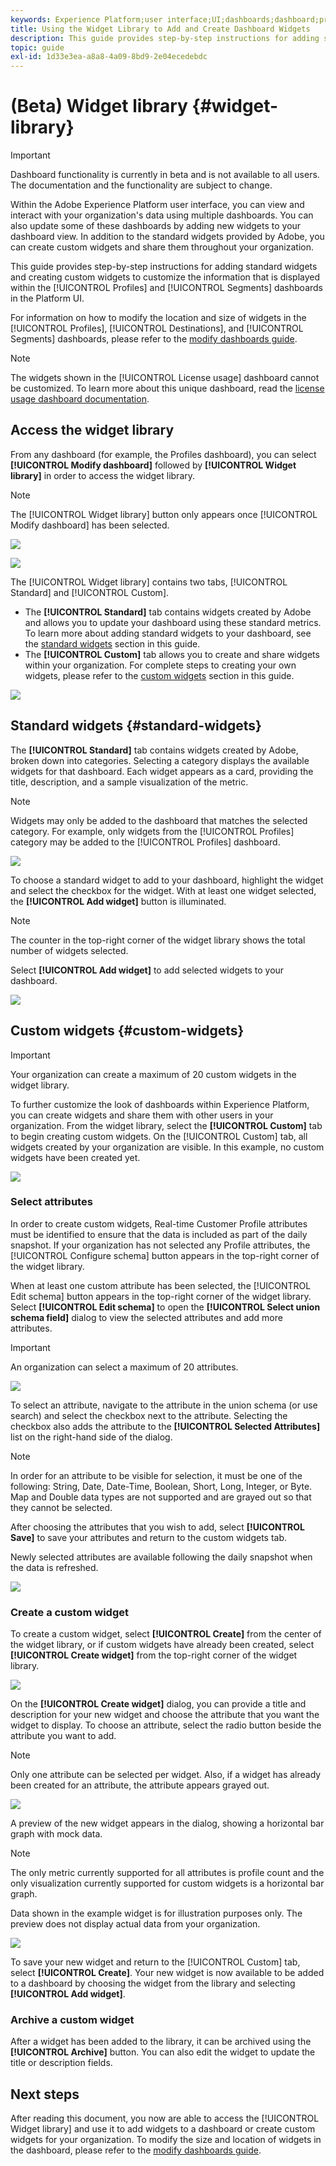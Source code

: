 ```yaml
---
keywords: Experience Platform;user interface;UI;dashboards;dashboard;profiles;segments;destinations;license usage
title: Using the Widget Library to Add and Create Dashboard Widgets
description: This guide provides step-by-step instructions for adding standard widgets and creating custom widgets for visualizing dashboard data in Adobe Experience Platform. 
topic: guide
exl-id: 1d33e3ea-a8a8-4a09-8bd9-2e04ecedebdc
---
```

# (Beta) Widget library {#widget-library}

>[!IMPORTANT]
>
>Dashboard functionality is currently in beta and is not available to all users. The documentation and the functionality are subject to change.

Within the Adobe Experience Platform user interface, you can view and interact with your organization's data using multiple dashboards. You can also update some of these dashboards by adding new widgets to your dashboard view. In addition to the standard widgets provided by Adobe, you can create custom widgets and share them throughout your organization. 

This guide provides step-by-step instructions for adding standard widgets and creating custom widgets to customize the information that is displayed within the [!UICONTROL Profiles] and [!UICONTROL Segments] dashboards in the Platform UI.

For information on how to modify the location and size of widgets in the [!UICONTROL Profiles], [!UICONTROL Destinations], and [!UICONTROL Segments] dashboards, please refer to the [modify dashboards guide](modify.md).

>[!NOTE]
>
>The widgets shown in the [!UICONTROL License usage] dashboard cannot be customized. To learn more about this unique dashboard, read the [license usage dashboard documentation](guides/license-usage.md).

## Access the widget library

From any dashboard (for example, the Profiles dashboard), you can select **[!UICONTROL Modify dashboard]** followed by **[!UICONTROL Widget library]** in order to access the widget library.

>[!NOTE]
>
>The [!UICONTROL Widget library] button only appears once [!UICONTROL Modify dashboard] has been selected.

![](images/customization/modify-dashboard.png)

![](images/customization/widget-library-button.png)

The [!UICONTROL Widget library] contains two tabs, [!UICONTROL Standard] and [!UICONTROL Custom].

* The **[!UICONTROL Standard]** tab contains widgets created by Adobe and allows you to update your dashboard using these standard metrics. To learn more about adding standard widgets to your dashboard, see the [standard widgets](#standard-widgets) section in this guide.
* The **[!UICONTROL Custom]** tab allows you to create and share widgets within your organization. For complete steps to creating your own widgets, please refer to the [custom widgets](#custom-widgets) section in this guide.

![](images/customization/widget-library.png)

## Standard widgets {#standard-widgets}

The **[!UICONTROL Standard]** tab contains widgets created by Adobe, broken down into categories. Selecting a category displays the available widgets for that dashboard. Each widget appears as a card, providing the title, description, and a sample visualization of the metric.

>[!NOTE]
>
>Widgets may only be added to the dashboard that matches the selected category. For example, only widgets from the [!UICONTROL Profiles] category may be added to the [!UICONTROL Profiles] dashboard.

![](images/customization/standard-widgets.png)

To choose a standard widget to add to your dashboard, highlight the widget and select the checkbox for the widget. With at least one widget selected, the **[!UICONTROL Add widget]** button is illuminated.

>[!NOTE]
>
>The counter in the top-right corner of the widget library shows the total number of widgets selected.

Select **[!UICONTROL Add widget]** to add selected widgets to your dashboard.

![](images/customization/add-widget.png)

## Custom widgets {#custom-widgets}

>[!IMPORTANT]
>
>Your organization can create a maximum of 20 custom widgets in the widget library.

To further customize the look of dashboards within Experience Platform, you can create widgets and share them with other users in your organization. From the widget library, select the **[!UICONTROL Custom]** tab to begin creating custom widgets. On the [!UICONTROL Custom] tab, all widgets created by your organization are visible. In this example, no custom widgets have been created yet.

![](images/customization/custom-widgets.png)

### Select attributes

In order to create custom widgets, Real-time Customer Profile attributes must be identified to ensure that the data is included as part of the daily snapshot. If your organization has not selected any Profile attributes, the [!UICONTROL Configure schema] button appears in the top-right corner of the widget library.

When at least one custom attribute has been selected, the [!UICONTROL Edit schema] button appears in the top-right corner of the widget library. Select **[!UICONTROL Edit schema]** to open the **[!UICONTROL Select union schema field]** dialog to view the selected attributes and add more attributes.

>[!IMPORTANT]
>
>An organization can select a maximum of 20 attributes. 

![](images/customization/edit-schema.png)

To select an attribute, navigate to the attribute in the union schema (or use search) and select the checkbox next to the attribute. Selecting the checkbox also adds the attribute to the **[!UICONTROL Selected Attributes]** list on the right-hand side of the dialog. 

>[!NOTE]
>
>In order for an attribute to be visible for selection, it must be one of the following: String, Date, Date-Time, Boolean, Short, Long, Integer, or Byte. Map and Double data types are not supported and are grayed out so that they cannot be selected.

After choosing the attributes that you wish to add, select **[!UICONTROL Save]** to save your attributes and return to the custom widgets tab.

Newly selected attributes are available following the daily snapshot when the data is refreshed.

![](images/customization/select-attribute.png)

### Create a custom widget

To create a custom widget, select **[!UICONTROL Create]** from the center of the widget library, or if custom widgets have already been created, select **[!UICONTROL Create widget]** from the top-right corner of the widget library. 

![](images/customization/create-widget.png)

On the **[!UICONTROL Create widget]** dialog, you can provide a title and description for your new widget and choose the attribute that you want the widget to display. To choose an attribute, select the radio button beside the attribute you want to add.

>[!NOTE]
>
>Only one attribute can be selected per widget. Also, if a widget has already been created for an attribute, the attribute appears grayed out.

![](images/customization/create-widget-dialog.png)

A preview of the new widget appears in the dialog, showing a horizontal bar graph with mock data. 

>[!NOTE]
>
>The only metric currently supported for all attributes is profile count and the only visualization currently supported for custom widgets is a horizontal bar graph. 
>
>Data shown in the example widget is for illustration purposes only. The preview does not display actual data from your organization.

![](images/customization/create-widget-select-attribute.png)

To save your new widget and return to the [!UICONTROL Custom] tab, select **[!UICONTROL Create]**. Your new widget is now available to be added to a dashboard by choosing the widget from the library and selecting **[!UICONTROL Add widget]**.

### Archive a custom widget

After a widget has been added to the library, it can be archived using the **[!UICONTROL Archive]** button. You can also edit the widget to update the title or description fields.

## Next steps

After reading this document, you now are able to access the [!UICONTROL Widget library] and use it to add widgets to a dashboard or create custom widgets for your organization. To modify the size and location of widgets in the dashboard, please refer to the [modify dashboards guide](modify.md).
